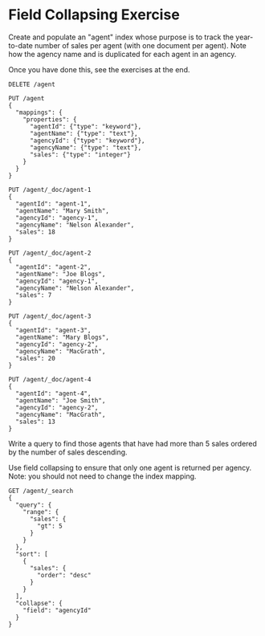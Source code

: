 # Field Collapsing Exercise

Create and populate an "agent" index whose purpose is to
track the year-to-date number of sales per agent
(with one document per agent).
Note how the agency name and is duplicated for each agent in an agency.

Once you have done this, see the exercises at the end.

```
DELETE /agent

PUT /agent
{
  "mappings": {
    "properties": {
      "agentId": {"type": "keyword"},
      "agentName": {"type": "text"},
      "agencyId": {"type": "keyword"},
      "agencyName": {"type": "text"},
      "sales": {"type": "integer"}
    }
  }
}

PUT /agent/_doc/agent-1
{
  "agentId": "agent-1",
  "agentName": "Mary Smith",
  "agencyId": "agency-1",
  "agencyName": "Nelson Alexander",
  "sales": 18
}

PUT /agent/_doc/agent-2
{
  "agentId": "agent-2",
  "agentName": "Joe Blogs",
  "agencyId": "agency-1",
  "agencyName": "Nelson Alexander",
  "sales": 7
}

PUT /agent/_doc/agent-3
{
  "agentId": "agent-3",
  "agentName": "Mary Blogs",
  "agencyId": "agency-2",
  "agencyName": "MacGrath",
  "sales": 20
}

PUT /agent/_doc/agent-4
{
  "agentId": "agent-4",
  "agentName": "Joe Smith",
  "agencyId": "agency-2",
  "agencyName": "MacGrath",
  "sales": 13
}

```

Write a query to find those agents that have had
more than 5 sales ordered by the number of sales descending.

Use field collapsing to ensure that only one agent is returned per agency.
Note: you should not need to change the index mapping. 

```
GET /agent/_search
{
  "query": {
    "range": {
      "sales": {
        "gt": 5
      }
    }
  },
  "sort": [
    {
      "sales": {
        "order": "desc"
      }
    }
  ],
  "collapse": {
    "field": "agencyId"
  }
}
```
